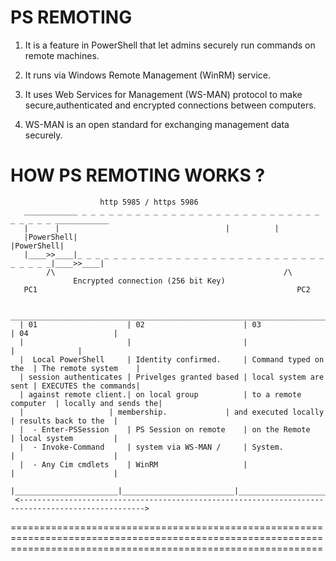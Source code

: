 
# PS REMOTING 

1. It is a feature in PowerShell that let admins securely run commands on remote machines.

2. It runs via Windows Remote Management (WinRM) service.

3. It uses Web Services for Management (WS-MAN) protocol to make secure,authenticated and encrypted connections
   between computers.

4. WS-MAN is an open standard for exchanging management data securely.


# HOW PS REMOTING WORKS ?

						http 5985 / https 5986
       ____________ _ _ _ _ _ _ _ _ _ _ _ _ _ _ _ _ _ _ _ _ _ _ _ _ _ _ _ _ _ _ _ _ ____________
       |	  |   								    |          |								
       |PowerShell|                    						    |PowerShell|
       |____>>____|_ _ _ _ _ _ _ _ _ _ _ _ _ _ _ _ _ _ _ _ _ _ _ _ _ _ _ _ _ _ _ _ _|____>>____|
            /\			      					                 /\
				  Encrypted connection (256 bit Key)
	   PC1			                        		                PC2

      __________________________________________________________________________________________________
      | 01                    | 02                      | 03                    | 04                   |  
      |                       |                         |                       |		       |	
      |  Local PowerShell     | Identity confirmed.     | Command typed on the  | The remote system    |
      | session authenticates | Privelges granted based | local system are sent | EXECUTES the commands|
      | against remote client.| on local group          | to a remote computer  | locally and sends the| 
      | 	              | membership.             | and executed locally  | results back to the  |
      |  - Enter-PSSession    | PS Session on remote    | on the Remote         | local system         |
      |  - Invoke-Command     | system via WS-MAN /     | System.               |                      |
      |  - Any Cim cmdlets    | WinRM                   |                       |                      |
      |_______________________|_________________________|_______________________|______________________|
     <-------------------------------------------------------------------------------------------------->





==================================================================================================================================================================
  
